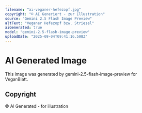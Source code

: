 ```yaml
---
filename: "ai-veganer-hefezopf.jpg"
copyright: "© AI Generiert - zur Illustration"
source: "Gemini 2.5 Flash Image Preview"
altText: "Veganer Hefezopf bzw. Striezel"
aiGenerated: true
model: "gemini-2.5-flash-image-preview"
uploadDate: "2025-09-04T09:41:16.508Z"
---
```


# AI Generated Image

This image was generated by gemini-2.5-flash-image-preview for VeganBlatt.

## Copyright
© AI Generated - for illustration
